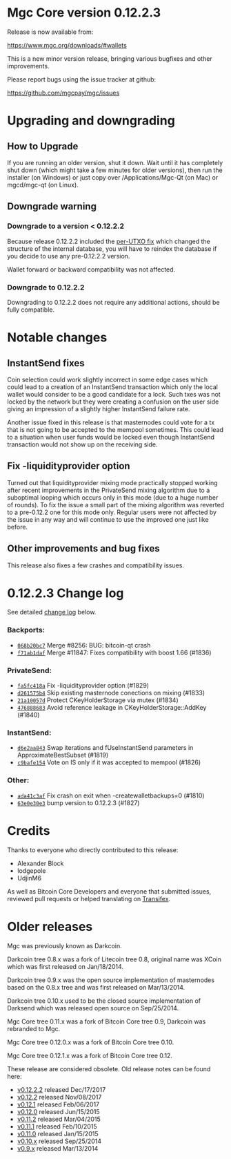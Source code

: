 Mgc Core version 0.12.2.3
==========================

Release is now available from:

  <https://www.mgc.org/downloads/#wallets>

This is a new minor version release, bringing various bugfixes and other
improvements.

Please report bugs using the issue tracker at github:

  <https://github.com/mgcpay/mgc/issues>


Upgrading and downgrading
=========================

How to Upgrade
--------------

If you are running an older version, shut it down. Wait until it has completely
shut down (which might take a few minutes for older versions), then run the
installer (on Windows) or just copy over /Applications/Mgc-Qt (on Mac) or
mgcd/mgc-qt (on Linux).

Downgrade warning
-----------------

### Downgrade to a version < 0.12.2.2

Because release 0.12.2.2 included the [per-UTXO fix](release-notes/mgc/release-notes-0.12.2.2.md#per-utxo-fix)
which changed the structure of the internal database, you will have to reindex
the database if you decide to use any pre-0.12.2.2 version.

Wallet forward or backward compatibility was not affected.

### Downgrade to 0.12.2.2

Downgrading to 0.12.2.2 does not require any additional actions, should be
fully compatible.

Notable changes
===============

InstantSend fixes
-----------------

Coin selection could work slightly incorrect in some edge cases which could
lead to a creation of an InstantSend transaction which only the local wallet
would consider to be a good candidate for a lock. Such txes was not locked by
the network but they were creating a confusion on the user side giving an
impression of a slightly higher InstantSend failure rate.

Another issue fixed in this release is that masternodes could vote for a tx
that is not going to be accepted to the mempool sometimes. This could lead to
a situation when user funds would be locked even though InstantSend transaction
would not show up on the receiving side.

Fix -liquidityprovider option
-----------------------------

Turned out that liquidityprovider mixing mode practically stopped working after
recent improvements in the PrivateSend mixing algorithm due to a suboptimal
looping which occurs only in this mode (due to a huge number of rounds). To fix
the issue a small part of the mixing algorithm was reverted to a pre-0.12.2 one
for this mode only. Regular users were not affected by the issue in any way and
will continue to use the improved one just like before.

Other improvements and bug fixes
--------------------------------

This release also fixes a few crashes and compatibility issues.


0.12.2.3 Change log
===================

See detailed [change log](https://github.com/mgcpay/mgc/compare/v0.12.2.2...mgcpay:v0.12.2.3) below.

### Backports:
- [`068b20bc7`](https://github.com/mgcpay/mgc/commit/068b20bc7) Merge #8256: BUG: bitcoin-qt crash
- [`f71ab1daf`](https://github.com/mgcpay/mgc/commit/f71ab1daf) Merge #11847: Fixes compatibility with boost 1.66 (#1836)

### PrivateSend:
- [`fa5fc418a`](https://github.com/mgcpay/mgc/commit/fa5fc418a) Fix -liquidityprovider option (#1829)
- [`d261575b4`](https://github.com/mgcpay/mgc/commit/d261575b4) Skip existing masternode conections on mixing (#1833)
- [`21a10057d`](https://github.com/mgcpay/mgc/commit/21a10057d) Protect CKeyHolderStorage via mutex (#1834)
- [`476888683`](https://github.com/mgcpay/mgc/commit/476888683) Avoid reference leakage in CKeyHolderStorage::AddKey (#1840)

### InstantSend:
- [`d6e2aa843`](https://github.com/mgcpay/mgc/commit/d6e2aa843) Swap iterations and fUseInstantSend parameters in ApproximateBestSubset (#1819)
- [`c9bafe154`](https://github.com/mgcpay/mgc/commit/c9bafe154) Vote on IS only if it was accepted to mempool (#1826)

### Other:
- [`ada41c3af`](https://github.com/mgcpay/mgc/commit/ada41c3af) Fix crash on exit when -createwalletbackups=0 (#1810)
- [`63e0e30e3`](https://github.com/mgcpay/mgc/commit/63e0e30e3) bump version to 0.12.2.3 (#1827)

Credits
=======

Thanks to everyone who directly contributed to this release:

- Alexander Block
- lodgepole
- UdjinM6

As well as Bitcoin Core Developers and everyone that submitted issues,
reviewed pull requests or helped translating on
[Transifex](https://www.transifex.com/projects/p/mgc/).


Older releases
==============

Mgc was previously known as Darkcoin.

Darkcoin tree 0.8.x was a fork of Litecoin tree 0.8, original name was XCoin
which was first released on Jan/18/2014.

Darkcoin tree 0.9.x was the open source implementation of masternodes based on
the 0.8.x tree and was first released on Mar/13/2014.

Darkcoin tree 0.10.x used to be the closed source implementation of Darksend
which was released open source on Sep/25/2014.

Mgc Core tree 0.11.x was a fork of Bitcoin Core tree 0.9,
Darkcoin was rebranded to Mgc.

Mgc Core tree 0.12.0.x was a fork of Bitcoin Core tree 0.10.

Mgc Core tree 0.12.1.x was a fork of Bitcoin Core tree 0.12.

These release are considered obsolete. Old release notes can be found here:

- [v0.12.2.2](release-notes/mgc/release-notes-0.12.2.2.md) released Dec/17/2017
- [v0.12.2](release-notes/mgc/release-notes-0.12.2.md) released Nov/08/2017
- [v0.12.1](release-notes/mgc/release-notes-0.12.1.md) released Feb/06/2017
- [v0.12.0](release-notes/mgc/release-notes-0.12.0.md) released Jun/15/2015
- [v0.11.2](release-notes/mgc/release-notes-0.11.2.md) released Mar/04/2015
- [v0.11.1](release-notes/mgc/release-notes-0.11.1.md) released Feb/10/2015
- [v0.11.0](release-notes/mgc/release-notes-0.11.0.md) released Jan/15/2015
- [v0.10.x](release-notes/mgc/release-notes-0.10.0.md) released Sep/25/2014
- [v0.9.x](release-notes/mgc/release-notes-0.9.0.md) released Mar/13/2014

